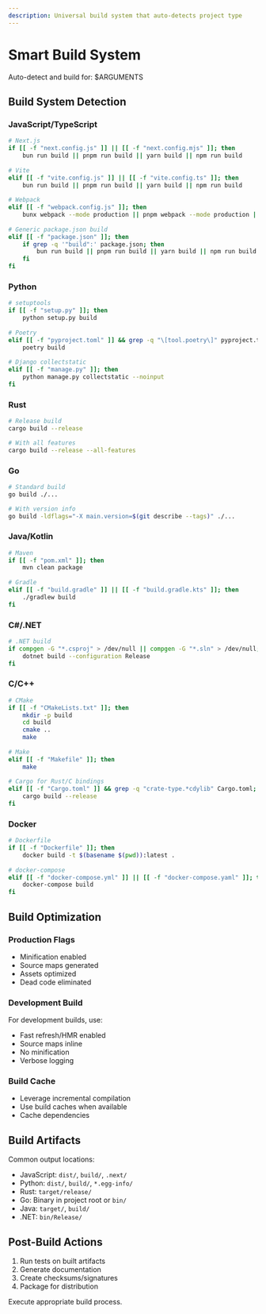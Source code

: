 ```yaml
---
description: Universal build system that auto-detects project type
---
```


# Smart Build System

Auto-detect and build for: $ARGUMENTS

## Build System Detection

### JavaScript/TypeScript
```bash
# Next.js
if [[ -f "next.config.js" ]] || [[ -f "next.config.mjs" ]]; then
    bun run build || pnpm run build || yarn build || npm run build
    
# Vite
elif [[ -f "vite.config.js" ]] || [[ -f "vite.config.ts" ]]; then
    bun run build || pnpm run build || yarn build || npm run build
    
# Webpack
elif [[ -f "webpack.config.js" ]]; then
    bunx webpack --mode production || pnpm webpack --mode production || npx webpack --mode production
    
# Generic package.json build
elif [[ -f "package.json" ]]; then
    if grep -q '"build":' package.json; then
        bun run build || pnpm run build || yarn build || npm run build
    fi
fi
```

### Python
```bash
# setuptools
if [[ -f "setup.py" ]]; then
    python setup.py build
    
# Poetry
elif [[ -f "pyproject.toml" ]] && grep -q "\[tool.poetry\]" pyproject.toml; then
    poetry build
    
# Django collectstatic
elif [[ -f "manage.py" ]]; then
    python manage.py collectstatic --noinput
fi
```

### Rust
```bash
# Release build
cargo build --release

# With all features
cargo build --release --all-features
```

### Go
```bash
# Standard build
go build ./...

# With version info
go build -ldflags="-X main.version=$(git describe --tags)" ./...
```

### Java/Kotlin
```bash
# Maven
if [[ -f "pom.xml" ]]; then
    mvn clean package
    
# Gradle
elif [[ -f "build.gradle" ]] || [[ -f "build.gradle.kts" ]]; then
    ./gradlew build
fi
```

### C#/.NET
```bash
# .NET build
if compgen -G "*.csproj" > /dev/null || compgen -G "*.sln" > /dev/null; then
    dotnet build --configuration Release
fi
```

### C/C++
```bash
# CMake
if [[ -f "CMakeLists.txt" ]]; then
    mkdir -p build
    cd build
    cmake ..
    make
    
# Make
elif [[ -f "Makefile" ]]; then
    make
    
# Cargo for Rust/C bindings
elif [[ -f "Cargo.toml" ]] && grep -q "crate-type.*cdylib" Cargo.toml; then
    cargo build --release
fi
```

### Docker
```bash
# Dockerfile
if [[ -f "Dockerfile" ]]; then
    docker build -t $(basename $(pwd)):latest .
    
# docker-compose
elif [[ -f "docker-compose.yml" ]] || [[ -f "docker-compose.yaml" ]]; then
    docker-compose build
fi
```

## Build Optimization

### Production Flags
- Minification enabled
- Source maps generated
- Assets optimized
- Dead code eliminated

### Development Build
For development builds, use:
- Fast refresh/HMR enabled
- Source maps inline
- No minification
- Verbose logging

### Build Cache
- Leverage incremental compilation
- Use build caches when available
- Cache dependencies

## Build Artifacts

Common output locations:
- JavaScript: `dist/`, `build/`, `.next/`
- Python: `dist/`, `build/`, `*.egg-info/`
- Rust: `target/release/`
- Go: Binary in project root or `bin/`
- Java: `target/`, `build/`
- .NET: `bin/Release/`

## Post-Build Actions

1. Run tests on built artifacts
2. Generate documentation
3. Create checksums/signatures
4. Package for distribution

Execute appropriate build process.